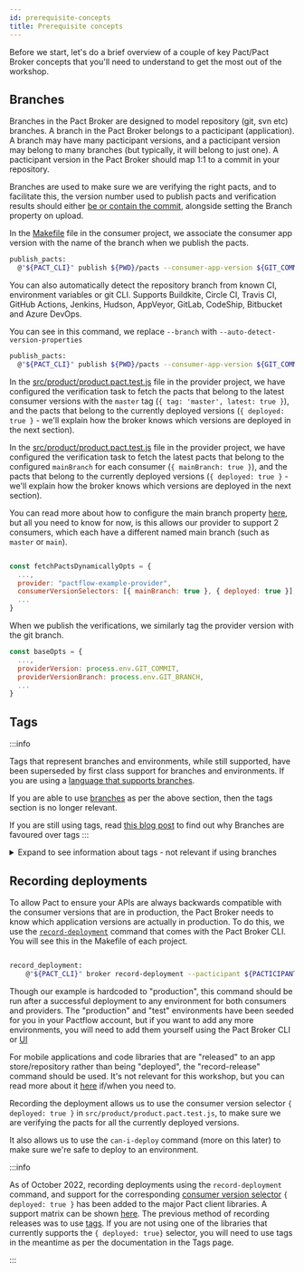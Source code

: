 ```yaml
---
id: prerequisite-concepts
title: Prerequisite concepts
---
```


Before we start, let's do a brief overview of a couple of key Pact/Pact Broker concepts that you'll need to understand to get the most out of the workshop.

## Branches

Branches in the Pact Broker are designed to model repository (git, svn etc) branches. A branch in the Pact Broker belongs to a pacticipant (application). A branch may have many pacticipant versions, and a pacticipant version may belong to many branches (but typically, it will belong to just one). A pacticipant version in the Pact Broker should map 1:1 to a commit in your repository.

Branches are used to make sure we are verifying the right pacts, and to facilitate this, the version number used to publish pacts and verification results should either [be or contain the commit](https://docs.pact.io/getting_started/versioning_in_the_pact_broker#guidelines), alongside setting the Branch property on upload.

In the [Makefile](https://github.com/pactflow/example-consumer/blob/master/Makefile) file in the consumer project, we associate the consumer app version with the name of the branch when we publish the pacts.

```bash
publish_pacts:
  @"${PACT_CLI}" publish ${PWD}/pacts --consumer-app-version ${GIT_COMMIT} --branch ${GIT_BRANCH}
```

You can also automatically detect the repository branch from known CI, environment variables or git CLI. Supports Buildkite, Circle
                CI, Travis CI, GitHub Actions, Jenkins, Hudson, AppVeyor, GitLab, CodeShip, Bitbucket and Azure DevOps.

You can see in this command, we replace `--branch` with `--auto-detect-version-properties`

```bash
publish_pacts:
  @"${PACT_CLI}" publish ${PWD}/pacts --consumer-app-version ${GIT_COMMIT} --auto-detect-version-properties
```

In the [src/product/product.pact.test.js](https://github.com/pactflow/example-provider/blob/master/src/product/product.pact.test.js) file in the provider project, we have configured the verification task to fetch the pacts that belong to the latest consumer versions with the `master` tag (`{ tag: 'master', latest: true }`), and the pacts that belong to the currently deployed versions (`{ deployed: true }` - we'll explain how the broker knows which versions are deployed in the next section).

In the [src/product/product.pact.test.js](https://github.com/pactflow/example-provider/blob/master/src/product/product.pact.test.js) file in the provider project, we have configured the verification task to fetch the latest pacts that belong to the configured `mainBranch` for each consumer  (`{ mainBranch: true }`), and the pacts that belong to the currently deployed versions (`{ deployed: true }` - we'll explain how the broker knows which versions are deployed in the next section).

You can read more about how to configure the main branch property [here](https://docs.pact.io/pact_broker/branches#pacticipant-main-branch-property), but all you need to know for now, is this allows our provider to support 2 consumers, which each have a different named main branch (such as `master` or `main`).

```js

const fetchPactsDynamicallyOpts = {
  ...,
  provider: "pactflow-example-provider",
  consumerVersionSelectors: [{ mainBranch: true }, { deployed: true }],
  ...
}
```

When we publish the verifications, we similarly tag the provider version with the git branch.

```js
const baseOpts = {
  ...,
  providerVersion: process.env.GIT_COMMIT,
  providerVersionBranch: process.env.GIT_BRANCH,
  ...
}
```

## Tags

:::info

Tags that represent branches and environments, while still supported, have been superseded by first class support for branches and environments. If you are using a [language that supports branches](https://docs.pact.io/pact_broker/branches#support).

If you are able to use [branches](https://docs.pact.io/pact_broker/branches) as per the above section, then the tags section is no longer relevant.

If you are still using tags, read [this blog post](https://docs.pact.io/blog/2021/07/04/why-we-are-getting-rid-of-tags) to find out why Branches are favoured over tags
:::

<details>
  <summary>Expand to see information about tags - not relevant if using branches</summary>

Tags are simple String values that that belong to "pacticipant" version (that is, application version) resources in the Pact Broker. They are used to provide metadata about a version - the most common use case being to indicate the git branch of a version (eg. `master`).

Tags are used to make sure we are verifying the right pacts.

In the [Makefile](https://github.com/pactflow/example-consumer/blob/master/Makefile) file in the consumer project, we tag the consumer version with the name of the branch when we publish the pacts.

```bash
publish_pacts:
  @"${PACT_CLI}" publish ${PWD}/pacts --consumer-app-version ${GIT_COMMIT} --tag ${GIT_BRANCH}
```

In the [src/product/product.pact.test.js](https://github.com/pactflow/example-provider/blob/master/src/product/product.pact.test.js) file in the provider project, we have configured the verification task to fetch the pacts that belong to the latest consumer versions with the `master` tag (`{ tag: 'master', latest: true }`), and the pacts that belong to the currently deployed versions (`{ deployed: true }` - we'll explain how the broker knows which versions are deployed in the next section).

```js

const fetchPactsDynamicallyOpts = {
  ...,
  provider: "pactflow-example-provider",
  consumerVersionSelectors: [{ tag: 'master', latest: true }, { deployed: true }],
  ...
}
```

When we publish the verifications, we similarly tag the provider version with the git branch.

```js
const baseOpts = {
  ...,
  providerVersion: process.env.GIT_COMMIT,
  providerVersionTags: [process.env.GIT_BRANCH],
  ...
}
```

</details>

## Recording deployments

To allow Pact to ensure your APIs are always backwards compatible with the consumer versions that are in production, the Pact Broker needs to know which application versions are actually in production. To do this, we use the [`record-deployment`](https://docs.pact.io/pact_broker/recording_deployments_and_releases/) command that comes with the Pact Broker CLI. You will see this in the Makefile of each project.

```bash

record_deployment:
    @"${PACT_CLI}" broker record-deployment --pacticipant ${PACTICIPANT} --version ${GIT_COMMIT} --environment production
```

Though our example is hardcoded to "production", this command should be run after a successful deployment to any environment for both consumers and providers. The "production" and "test" environments have been seeded for you in your Pactflow account, but if you want to add any more environments, you will need to add them yourself using the Pact Broker CLI or [UI](/docs/user-interface/settings/environments)

For mobile applications and code libraries that are "released" to an app store/repository rather than being "deployed", the "record-release" command should be used. It's not relevant for this workshop, but you can read more about it [here](https://docs.pact.io/pact_broker/recording_deployments_and_releases/) if/when you need to.

Recording the deployment allows us to use the consumer version selector `{ deployed: true }` in `src/product/product.pact.test.js`, to make sure we are verifying the pacts for all the currently deployed versions.

It also allows us to use the `can-i-deploy` command (more on this later) to make sure we're safe to deploy to an environment.

:::info

As of October 2022, recording deployments using the `record-deployment` command, and support for the corresponding [consumer version selector](https://docs.pact.io/pact_broker/advanced_topics/consumer_version_selectors#properties) `{ deployed: true }` has been added to the major Pact client libraries. A support matrix can be shown [here](https://docs.pact.io/pact_broker/branches#support). The previous method of recording releases was to use [tags](https://docs.pact.io/pact_broker/tags). If you are not using one of the libraries that currently supports the `{ deployed: true}` selector, you will need to use tags in the meantime as per the documentation in the Tags page.

:::
